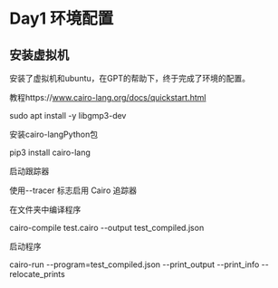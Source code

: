 # Day1 环境配置

## 安装虚拟机

安装了虚拟机和ubuntu，在GPT的帮助下，终于完成了环境的配置。



教程https://www.cairo-lang.org/docs/quickstart.html



sudo apt install -y libgmp3-dev



安装cairo-langPython包

pip3 install cairo-lang



启动跟踪器

使用--tracer 标志启用 Cairo 追踪器

&#x20;

在文件夹中编译程序

cairo-compile test.cairo --output test\_compiled.json

&#x20;

启动程序

cairo-run --program=test\_compiled.json --print\_output --print\_info --relocate\_prints


